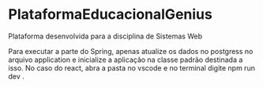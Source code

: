 # PlataformaEducacionalGenius
Plataforma desenvolvida para a disciplina de Sistemas Web

Para executar a parte do Spring, apenas atualize os dados no postgress no arquivo application e inicialize a aplicação na classe padrão destinada a isso. No caso do react, abra a pasta no vscode e no terminal digite npm run dev .

